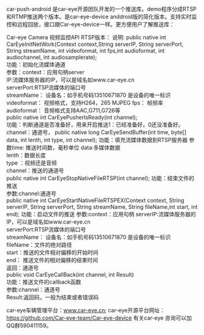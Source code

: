 car-push-android 是car-eye开源团队开发的一个推送库。demo程序分成RTSP和RTMP推送两个版本。是car-eye-device anddroid版的简化版本。支持实时监控和远程回放，接口跟Car-eye-device一样。更方便用户了解推送库：

Car-eye Camera 视频监控API RTSP版本：
说明:
public native int  CarEyeInitNetWork(Context context,String serverIP, String serverPort, String streamName, int videoformat, int fps,int audioformat, int audiochannel, int audiosamplerate);  
功能：初始化流媒体通道    
参数：context：应用句柄server  
IP:流媒体服务器的IP，可以是域名如www.car-eye.cn    
serverPort:RTSP流媒体的端口号  
streamName： 设备名：如手机号码13510671870 是设备的唯一标识   
videoformat： 视频格式，支持H264，265 MJPEG
fps： 帧频率  
audioformat： 音频格式支持AAC,G711,G726等   
public native int 	 CarEyePusherIsReady(int channel);   
功能：判断通道是否准备好，用来开启推送1：已经准备好，0还没准备好。
channel：通道号，
public native long   CarEyeSendBuffer(int time, byte[] data, int lenth, int type, int channel);
功能：填充流媒体数据到RTSP服务器 
参数time: 推送时间数，毫秒单位
data:多媒体数据   
lenth：数据长度    
type ：视频还是音频   
channel：推送的通道号   
public native int    CarEyeStopNativeFileRTSP(int channel);
功能：结束文件的推送   
参数:channel:通道号  
public native int    CarEyeStartNativeFileRTSPEX(Context context, String serverIP, String serverPort, String streamName,  String fileName,int start, int end);
功能：启动文件的推送 
参数:context：应用句柄
serverIP:流媒体服务器的IP，可以是域名如www.car-eye.cn     
serverPort:RTSP流媒体的端口号   
streamName： 设备名：如手机号码13510671870 是设备的唯一标识  
fileName：文件的绝对路径      
start：推送的文件相对偏移的开始时间     
end：  推送文件的相对偏移的结束时间     
返回：通道号   
public void  CarEyeCallBack(int channel, int Result)     
功能：推送文件的callback函数      
参数:channel：通道号     
Result:返回码，一般为结束或者错误码      


car-eye车辆管理平台：www.car-eye.cn; car-eye开源平台网址：https://github.com/Car-eye-team/Car-eye-device 有关car-eye 咨询可以加QQ群590411159。

